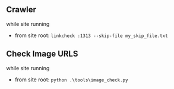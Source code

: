 ## Crawler
while site running
- from site root: `linkcheck :1313 --skip-file my_skip_file.txt`

## Check Image URLS
while site running
- from site root: `python .\tools\image_check.py`